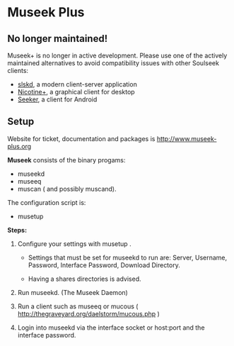 # Museek Plus

## No longer maintained!

Museek+ is no longer in active development. Please use one of the actively maintained alternatives to avoid compatibility issues with other Soulseek clients:

- [slskd](https://github.com/slskd/slskd), a modern client-server application
- [Nicotine+](https://nicotine-plus.org/), a graphical client for desktop
- [Seeker](https://github.com/jackBonadies/SeekerAndroid), a client for Android

## Setup

Website for ticket, documentation and packages is http://www.museek-plus.org

**Museek** consists of the binary progams: 
- museekd
- museeq
- muscan ( and possibly muscand).

The configuration script is:
- musetup

**Steps:**

1) Configure your settings with musetup .
 	- Settings that must be set for museekd to run are:
    Server, Username, Password, Interface Password, Download Directory.

 	- Having a shares directories is advised.

2) Run museekd. (The Museek Daemon)

3) Run a client such as museeq or mucous ( http://thegraveyard.org/daelstorm/mucous.php )

4) Login into museekd via the interface socket or host:port and the interface password.
